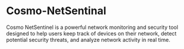 # Cosmo-NetSentinal
Cosmo NetSentinel is a powerful network monitoring and security tool designed to help users keep track of devices on their network, detect potential security threats, and analyze network activity in real time.
